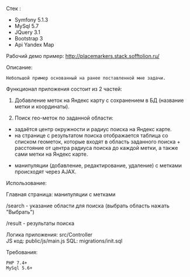 Стек :
 - Symfony 5.1.3 
 - MySql 5.7
 - JQuery 3.1
 - Bootstrap 3
 - Api Yandex Map

Рабочий демо пример: http://placemarkers.stack.sofftolion.ru/

Описание:

    Небольшой пример основанный на ранее поставленной мне задачи.

Функционал приложения состоит из 2 частей: 
 
 1) Добавление меток на Яндекс карту с сохранением в БД (название метки и координаты).
 
 2) Поиск гео-меток по заданной области:
 
   - задаётся центр окружности и радиус поиска на Яндекс карте.
   - на странице с результатом поиска отображается таблица со списком геометок, которые входят
     в область заданного поиска + расстояние от центра радиуса поиска до каждой метки, а также сами метки на Яндекс карте. 

 *  манипуляции (добавление, редактирование, удаление) с метками происходят через AJAX.

Использование: 

  Главная страница: манипуляции с метками
  
  /search - указание области для поиска (выбрать область нажать "Выбрать")
  
  /result - результаты поиска 

Логика приложения: src/Controller  
JS код:            public/js/main.js
SQL:               migrations/init.sql     
   
Требования:
   
    PHP 7.4+
    MySql 5.6+
    
